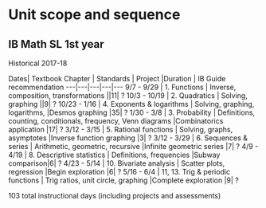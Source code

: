 # Unit scope and sequence

## IB Math SL 1st year

Historical 2017-18

Dates| Textbook Chapter | Standards | Project |Duration | IB Guide recommendation
---|---|---|---|---
9/7 - 9/29 | 1. Functions | Inverse, composition, transformations ||11| ?
10/3 - 10/19 | 2. Quadratics | Solving, graphing ||9| ?
10/23 - 1/16 | 4. Exponents & logarithms | Solving, graphing, logarithms,  |Desmos graphing |35| ?
1/30 - 3/8 | 3. Probability | Definitions, counting, conditionals, frequency, Venn diagrams  |Combinatorics application |17| ?
3/12 - 3/15 | 5. Rational functions | Solving, graphs, asymptotes |Inverse function graphing |3| ?
3/12 - 3/29 | 6. Sequences & series | Arithmetic, geometric, recursive |Infinite geometric series |7| ?
4/9 - 4/19 | 8. Descriptive statistics | Definitions, frequencies |Subway comparison|6| ?
4/23 - 5/14 | 10. Bivariate analysis | Scatter plots, regression |Begin exploration |6| ?
5/16 - 6/4 | 11, 13. Trig & periodic functions | Trig ratios, unit circle, graphing |Complete exploration |9| ?

103 total instructional days (including projects and assessments)

